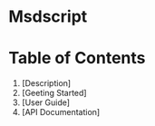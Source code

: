 # Msdscript
# Table of Contents

1. [Description]
2. [Geeting Started]
3. [User Guide]
4. [API Documentation]
